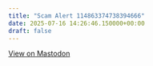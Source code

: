 ```yaml
---
title: "Scam Alert 114863374738394666"
date: 2025-07-16 14:26:46.150000+00:00
draft: false
---
```




[View on Mastodon](https://mastodon.social/users/scamurai_bot/statuses/114863374738394666/activity)
